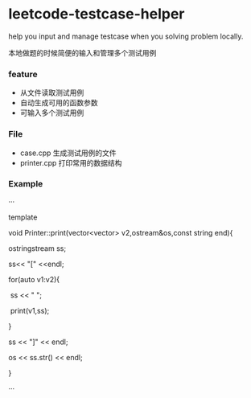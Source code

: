 # leetcode-testcase-helper

help you input and manage testcase when you solving problem locally.

本地做题的时候简便的输入和管理多个测试用例

### feature

- 从文件读取测试用例
- 自动生成可用的函数参数
- 可输入多个测试用例

### File

- case.cpp       生成测试用例的文件
- printer.cpp    打印常用的数据结构

### Example

···

template<typename T>

void Printer::print(vector<vector<T>> v2,ostream&os,const string end){

  ostringstream ss;

  ss<< "[" <<endl;

  for(auto v1:v2){

​    ss << "  ";

​    print(v1,ss);

  }

  ss << "]" << endl;

  os << ss.str() << endl;



}

···